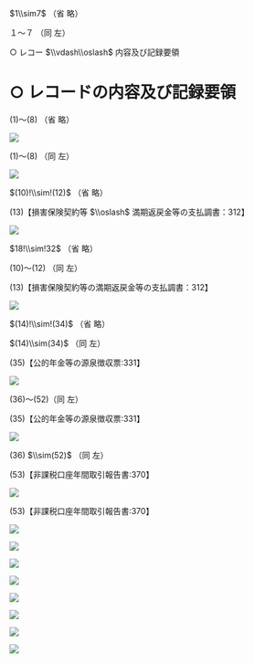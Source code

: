 $1\\sim7$ （省 略）

１～７ （同 左）

○ レコー $\\vdash\\oslash$ 内容及び記録要領

# ○ レコードの内容及び記録要領

(1)～(8) （省 略）

![](https://www.nta.go.jp/tmp/50578ecb-577c-462e-bdce-bbba4ca89a7f/images/fc65c281f538b178c4cbae505acf2c5dbe7c280ed3a957f47f6d5817ba498c40.jpg)

(1)～(8) （同 左）

![](https://www.nta.go.jp/tmp/50578ecb-577c-462e-bdce-bbba4ca89a7f/images/a7c630ba052026251d797ab8f9f90233a8874474544cf40dc0f63f4b223ca538.jpg)

$(10)!\\sim!(12)$ （省 略）

(13)【損害保険契約等 $\\oslash$ 満期返戻金等の支払調書：312】

![](https://www.nta.go.jp/tmp/50578ecb-577c-462e-bdce-bbba4ca89a7f/images/f14ed7c17bec2e313725a874aa8c2f49ae20777f5805dd036eeb8104f7b6d1d8.jpg)

$18!\\sim!32$ （省 略）

(10)～(12) （同 左）

(13)【損害保険契約等の満期返戻金等の支払調書：312】

![](https://www.nta.go.jp/tmp/50578ecb-577c-462e-bdce-bbba4ca89a7f/images/fc9417c8dfe006d642831e12f545bcc322613b5bfe820b51e216226c897716e2.jpg)

$(14)!\\sim!(34)$ （省 略）

$(14)\\sim(34)$ （同 左）

(35)【公的年金等の源泉徴収票:331】

![](https://www.nta.go.jp/tmp/50578ecb-577c-462e-bdce-bbba4ca89a7f/images/ea0bbbb9b5985fd4d77c578058981f2af3c6a4763175869bdccc64bca48e4634.jpg)

(36)～(52)（同 左）

(35)【公的年金等の源泉徴収票:331】

![](https://www.nta.go.jp/tmp/50578ecb-577c-462e-bdce-bbba4ca89a7f/images/0ea6258ab2218925025a57f7542607cb879b93208f90afe1e653d5da2539960f.jpg)

(36) $\\sim(52)$ （同 左）

(53)【非課税口座年間取引報告書:370】

![](https://www.nta.go.jp/tmp/50578ecb-577c-462e-bdce-bbba4ca89a7f/images/ca71ccb01d10c73bb693b88b326a464f4dad747cd6066e072909df81d268400a.jpg)

(53)【非課税口座年間取引報告書:370】

![](https://www.nta.go.jp/tmp/50578ecb-577c-462e-bdce-bbba4ca89a7f/images/ebdcf7128339c0fba8d8e013b69bd2b1b76560285635b8845b2350c4df594ada.jpg)

![](https://www.nta.go.jp/tmp/50578ecb-577c-462e-bdce-bbba4ca89a7f/images/a3004f5f00d3a21c8d0877c118f5de6e46dfaf716924365755cc153c075ee780.jpg)

![](https://www.nta.go.jp/tmp/50578ecb-577c-462e-bdce-bbba4ca89a7f/images/ace1bc0a987ef8359a1eb2b6f66b3b42464014443e04dc05fa785bad76b12d3f.jpg)

![](https://www.nta.go.jp/tmp/50578ecb-577c-462e-bdce-bbba4ca89a7f/images/c0e673389401a06092b66fb28f6244f6f8009c80ac28cc32652d9801f891621f.jpg)

![](https://www.nta.go.jp/tmp/50578ecb-577c-462e-bdce-bbba4ca89a7f/images/d3e261d0cd1720d1d0c06b75730444ec584256440fd2bbbf494a6138c0e3de23.jpg)

![](https://www.nta.go.jp/tmp/50578ecb-577c-462e-bdce-bbba4ca89a7f/images/48419c527588e52262851d00eb2719465261609d1ccfe85fa646463d145053e4.jpg)

![](https://www.nta.go.jp/tmp/50578ecb-577c-462e-bdce-bbba4ca89a7f/images/548fbdcc219dc389653412517ef8044b15929d034e1dc0bb8982099451f79693.jpg)

![](https://www.nta.go.jp/tmp/50578ecb-577c-462e-bdce-bbba4ca89a7f/images/b90a419c74c063fddd98fbd3837070215df4d2742d7baeac4286878a7062d2f0.jpg)